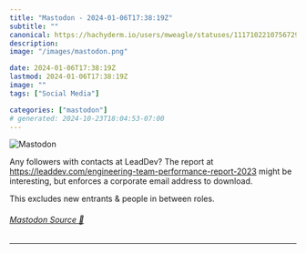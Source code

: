 ```yaml
---
title: "Mastodon - 2024-01-06T17:38:19Z"
subtitle: ""
canonical: https://hachyderm.io/users/mweagle/statuses/111710221075672900
description:
image: "/images/mastodon.png"

date: 2024-01-06T17:38:19Z
lastmod: 2024-01-06T17:38:19Z
image: ""
tags: ["Social Media"]

categories: ["mastodon"]
# generated: 2024-10-23T18:04:53-07:00
---
```

![Mastodon](/images/mastodon.png)

<p>Any followers with contacts at LeadDev? The report at <a href="https://leaddev.com/engineering-team-performance-report-2023" target="_blank" rel="nofollow noopener noreferrer" translate="no"><span class="invisible">https://</span><span class="ellipsis">leaddev.com/engineering-team-p</span><span class="invisible">erformance-report-2023</span></a> might be interesting, but enforces a corporate email address to download. </p><p>This excludes new entrants &amp; people in between roles.</p>


###### [Mastodon Source 🐘](https://hachyderm.io/@mweagle/111710221075672900)

___

